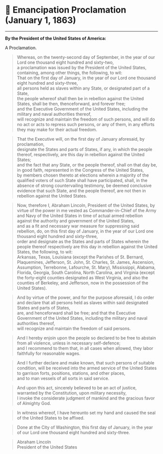 # 📜 Emancipation Proclamation (January 1, 1863)

---

**By the President of the United States of America:**

A Proclamation.

> Whereas, on the twenty-second day of September, in the year of our Lord one thousand eight hundred and sixty-two,  
> a proclamation was issued by the President of the United States, containing, among other things, the following, to wit:  
> That on the first day of January, in the year of our Lord one thousand eight hundred and sixty-three,  
> all persons held as slaves within any State, or designated part of a State,  
> the people whereof shall then be in rebellion against the United States, shall be then, thenceforward, and forever free;  
> and the Executive Government of the United States, including the military and naval authorities thereof,  
> will recognize and maintain the freedom of such persons, and will do no act or acts to repress such persons, or any of them, in any efforts they may make for their actual freedom.

> That the Executive will, on the first day of January aforesaid, by proclamation,  
> designate the States and parts of States, if any, in which the people thereof, respectively, are this day in rebellion against the United States;  
> and the fact that any State, or the people thereof, shall on that day be, in good faith, represented in the Congress of the United States,  
> by members chosen thereto at elections wherein a majority of the qualified voters of such State shall have participated, shall, in the absence of strong countervailing testimony, be deemed conclusive evidence that such State, and the people thereof, are not then in rebellion against the United States.

> Now, therefore I, Abraham Lincoln, President of the United States, by virtue of the power in me vested as Commander-in-Chief of the Army and Navy of the United States in time of actual armed rebellion against the authority and government of the United States,  
> and as a fit and necessary war measure for suppressing said rebellion, do, on this first day of January, in the year of our Lord one thousand eight hundred and sixty-three,  
> order and designate as the States and parts of States wherein the people thereof respectively are this day in rebellion against the United States, the following, to wit:  
> Arkansas, Texas, Louisiana (except the Parishes of St. Bernard, Plaquemines, Jefferson, St. John, St. Charles, St. James, Ascension, Assumption, Terrebonne, Lafourche, St. Mary), Mississippi, Alabama, Florida, Georgia, South Carolina, North Carolina, and Virginia (except the forty-eight counties designated as West Virginia, and also the counties of Berkeley, and Jefferson, now in the possession of the United States).

> And by virtue of the power, and for the purpose aforesaid, I do order and declare that all persons held as slaves within said designated States and parts of States,  
> are, and henceforward shall be free; and that the Executive Government of the United States, including the military and naval authorities thereof,  
> will recognize and maintain the freedom of said persons.

> And I hereby enjoin upon the people so declared to be free to abstain from all violence, unless in necessary self-defence;  
> and I recommend to them that, in all cases when allowed, they labor faithfully for reasonable wages.

> And I further declare and make known, that such persons of suitable condition, will be received into the armed service of the United States to garrison forts, positions, stations, and other places,  
> and to man vessels of all sorts in said service.

> And upon this act, sincerely believed to be an act of justice, warranted by the Constitution, upon military necessity,  
> I invoke the considerate judgment of mankind and the gracious favor of Almighty God.

> In witness whereof, I have hereunto set my hand and caused the seal of the United States to be affixed.

> Done at the City of Washington, this first day of January, in the year of our Lord one thousand eight hundred and sixty-three.

> Abraham Lincoln  
> President of the United States
